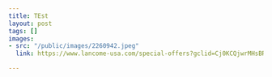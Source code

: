 ```yaml
---
title: TEst
layout: post
tags: []
images:
- src: "/public/images/2260942.jpeg"
  link: https://www.lancome-usa.com/special-offers?gclid=Cj0KCQjwrMHsBRCIARIsAFgSeI11L-TMn8XE6pX8qGp5T79jo_-vqLci6O88Xjxl20-MzTSOHM9ZeBUaAktoEALw_wcB

---
```

